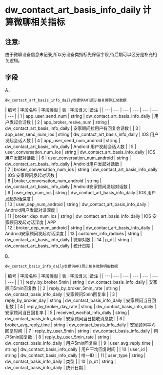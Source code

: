 # dw_contact_art_basis_info_daily 计算微聊相关指标

## 注意:

由于微聊设备信息未记录,所以分设备类指标先保留字段,待后期可以区分是补充相关逻辑。

## 字段

A、

```
dw_contact_art_basis_info_daily表提供ART展示相关微聊汇总数据

```

| 编号 | 字段名称 | 字段类型 | 表 | 字段含义 |备注 |
| ---| --- | ---  | --- | --- | --- | --- |
| 1 | app_user_send_num | string | dw_contact_art_basis_info_daily | 用户发起会话数 |
| 2 | app_broker_resive_num | string | dw_contact_art_basis_info_daily | 安家顾问拉用户有回复会话数 |
| 3 | app_user_send_num_ios | string | dw_contact_art_basis_info_daily | IOS 用户发起会话人数 |
| 4 | app_user_send_num_android | string | dw_contact_art_basis_info_daily | Android 用户发起会话人数 |
| 5 | user_conversation_num_ios | string | dw_contact_art_basis_info_daily | IOS 用户发起对话数 |
| 6 | user_conversation_num_android | string | dw_contact_art_basis_info_daily | Android用户发起对话数 |  
| 7 | broker_conversation_num_ios | string | dw_contact_art_basis_info_daily | IOS 安家顾问发起对话数 |  
| 8 | broker_conversation_num_android | string | dw_contact_art_basis_info_daily | Android安家顾问发起对话数 |  
| 9 | user_dep_num_ios | string | dw_contact_art_basis_info_daily | IOS 用户发起对话深度 |  
| 10 | user_dep_num_android | string | dw_contact_art_basis_info_daily | Android用户发起对话深度 |  
| 11 | broker_dep_num_ios | string | dw_contact_art_basis_info_daily | IOS 安家顾问发起对话深度 | APP  
| 12 | broker_dep_num_android | string | dw_contact_art_basis_info_daily | Android安家顾问发起对话深度 |
| 13 | customer_info_radices | string | dw_contact_art_basis_info_daily | 微聊对数 |
| 14 | p_dt | string | dw_contact_art_basis_info_daily | 统计日期 |  

B、

```
dw_contact_basis_info_daily表提供ART展示相关微聊明细数据

```

| 编号 | 字段名称 | 字段类型 | 表 | 字段含义 |备注 |
| ---| --- | ---  | --- | --- | --- | --- |
| 1 | reply_by_broker_5min | string | dw_contact_basis_info_daily | 安家顾问5min回复数 |
| 2 | reply_by_broker_5min_rate | string | dw_contact_basis_info_daily | 安家顾问5min回复率 |
| 3 | reply_by_broker_day | string | dw_contact_basis_info_daily | 安家顾问当日回复数 |
| 4 | reply_by_broker_day_rate | string | dw_contact_basis_info_daily | 安家顾问当日回复率 |
| 5 | received_wechat_info_daily | string | dw_contact_basis_info_daily | 安家顾问当日接收消息数 |
| 6 | broker_avg_reply_time | string | dw_contact_basis_info_daily | 安家顾问平均回复时间 |
| 7 | reply_by_user_5min | string | dw_contact_basis_info_daily | 用户5min回复数 |
| 8 | reply_by_user_5min_rate | string | dw_contact_basis_info_daily | 用户5min回复率 |
| 9 | user_avg_reply_time | string | dw_contact_basis_info_daily | 用户平均回复时间 |
| 10 | user_id | string | dw_contact_basis_info_daily | 唯一ID |
| 11 | user_type | string | dw_contact_basis_info_daily | 类型 |
| 10 | p_dt | string | dw_contact_basis_info_daily | 统计日期 |

